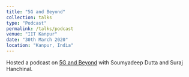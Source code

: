 ```yaml
---
title: "5G and Beyond"
collection: talks
type: "Podcast"
permalink: /talks/podcast
venue: "IIT Kanpur"
date: "30th March 2020"
location: "Kanpur, India"
---
```


Hosted a podcast on [5G and Beyond](https://open.spotify.com/episode/0a8rkLWMJcPtgXcECi5ydZ) with Soumyadeep Dutta and Suraj Hanchinal.
